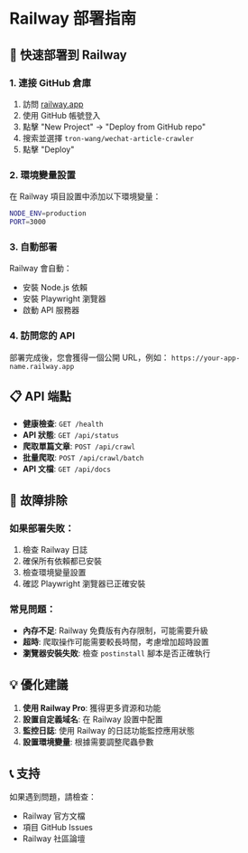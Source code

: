# Railway 部署指南

## 🚀 快速部署到 Railway

### 1. 連接 GitHub 倉庫

1. 訪問 [railway.app](https://railway.app)
2. 使用 GitHub 帳號登入
3. 點擊 "New Project" → "Deploy from GitHub repo"
4. 搜索並選擇 `tron-wang/wechat-article-crawler`
5. 點擊 "Deploy"

### 2. 環境變量設置

在 Railway 項目設置中添加以下環境變量：

```bash
NODE_ENV=production
PORT=3000
```

### 3. 自動部署

Railway 會自動：
- 安裝 Node.js 依賴
- 安裝 Playwright 瀏覽器
- 啟動 API 服務器

### 4. 訪問您的 API

部署完成後，您會獲得一個公開 URL，例如：
`https://your-app-name.railway.app`

## 📋 API 端點

- **健康檢查**: `GET /health`
- **API 狀態**: `GET /api/status`
- **爬取單篇文章**: `POST /api/crawl`
- **批量爬取**: `POST /api/crawl/batch`
- **API 文檔**: `GET /api/docs`

## 🔧 故障排除

### 如果部署失敗：

1. 檢查 Railway 日誌
2. 確保所有依賴都已安裝
3. 檢查環境變量設置
4. 確認 Playwright 瀏覽器已正確安裝

### 常見問題：

- **內存不足**: Railway 免費版有內存限制，可能需要升級
- **超時**: 爬取操作可能需要較長時間，考慮增加超時設置
- **瀏覽器安裝失敗**: 檢查 `postinstall` 腳本是否正確執行

## 💡 優化建議

1. **使用 Railway Pro**: 獲得更多資源和功能
2. **設置自定義域名**: 在 Railway 設置中配置
3. **監控日誌**: 使用 Railway 的日誌功能監控應用狀態
4. **設置環境變量**: 根據需要調整爬蟲參數

## 📞 支持

如果遇到問題，請檢查：
- Railway 官方文檔
- 項目 GitHub Issues
- Railway 社區論壇
